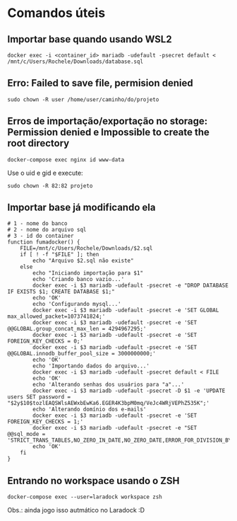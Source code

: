 # Comandos úteis

## Importar base quando usando WSL2
```
docker exec -i <container_id> mariadb -udefault -psecret default < /mnt/c/Users/Rochele/Downloads/database.sql
```

## Erro: Failed to save file, permision denied
```
sudo chown -R user /home/user/caminho/do/projeto
```
## Erros de importação/exportação no storage: Permission denied e Impossible to create the root directory 
```
docker-compose exec nginx id www-data
```
Use o uid e gid e execute:
```
sudo chown -R 82:82 projeto
```

## Importar base já modificando ela
```
# 1 - nome do banco
# 2 - nome do arquivo sql
# 3 - id do container
function fumadocker() {
    FILE=/mnt/c/Users/Rochele/Downloads/$2.sql
    if [ ! -f "$FILE" ]; then
        echo "Arquivo $2.sql não existe"
    else
        echo "Iniciando importação para $1"
    	echo 'Criando banco vazio...'
    	docker exec -i $3 mariadb -udefault -psecret -e "DROP DATABASE IF EXISTS $1; CREATE DATABASE $1;"
    	echo 'OK'
    	echo 'Configurando mysql...'
    	docker exec -i $3 mariadb -udefault -psecret -e 'SET GLOBAL max_allowed_packet=1073741824;'
    	docker exec -i $3 mariadb -udefault -psecret -e 'SET @@GLOBAL.group_concat_max_len = 4294967295;'
    	docker exec -i $3 mariadb -udefault -psecret -e 'SET FOREIGN_KEY_CHECKS = 0;'
        docker exec -i $3 mariadb -udefault -psecret -e 'SET @@GLOBAL.innodb_buffer_pool_size = 3000000000;'
        echo 'OK'
    	echo 'Importando dados do arquivo...'
    	docker exec -i $3 mariadb -udefault -psecret default < FILE
    	echo 'OK'
    	echo 'Alterando senhas dos usuários para "a"...'
    	docker exec -i $3 mariadb -udefault -psecret -D $1 -e 'UPDATE users SET password = "$2y$10$tozlEAQSWlsAEWxbEwKa6.EGER4K3bpM0mq/VeJc4WRjVEPhZ535K";'
        echo 'Alterando domínio dos e-mails'
        docker exec -i $3 mariadb -udefault -psecret -e 'SET FOREIGN_KEY_CHECKS = 1;'
        docker exec -i $3 mariadb -udefault -psecret -e "SET @@sql_mode = 'STRICT_TRANS_TABLES,NO_ZERO_IN_DATE,NO_ZERO_DATE,ERROR_FOR_DIVISION_BY_ZERO,NO_ENGINE_SUBSTITUTION';"
    	echo 'OK'
    fi
}
```

## Entrando no workspace usando o ZSH

```
docker-compose exec --user=laradock workspace zsh
```

Obs.: ainda jogo isso autmático no Laradock :D
